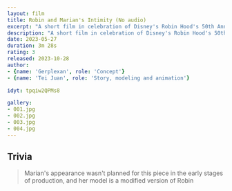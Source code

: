 ```yaml
---
layout: film
title: Robin and Marian's Intimity (No audio)
excerpt: "A short film in celebration of Disney's Robin Hood's 50th Anniversary."
description: "A short film in celebration of Disney's Robin Hood's 50th Anniversary. Marian receives her husband at home and they have some intimate moment at bed."
date: 2023-05-27
duration: 3m 28s
rating: 3
released: 2023-10-28
author:
- {name: 'Gerplexan', role: 'Concept'}
- {name: 'Tei Juan', role: 'Story, modeling and animation'}

idyt: tpqiw2QPMs8

gallery:
- 001.jpg
- 002.jpg
- 003.jpg
- 004.jpg
---
```


## Trivia
> 
> Marian's appearance wasn't planned for this piece in the early stages of production, and her model is a modified version of Robin
